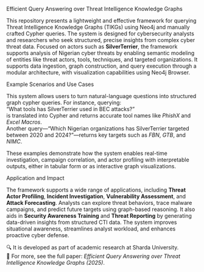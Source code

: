 Efficient Query Answering over Threat Intelligence Knowledge Graphs

This repository presents a lightweight and effective framework for querying Threat Intelligence Knowledge Graphs (TIKGs) using Neo4j and manually crafted Cypher queries. The system is designed for cybersecurity analysts and researchers who seek structured, precise insights from complex cyber threat data. Focused on actors such as **SilverTerrier**, the framework supports analysis of Nigerian cyber threats by enabling semantic modeling of entities like threat actors, tools, techniques, and targeted organizations.
It supports data ingestion, graph construction, and query execution through a modular architecture, with visualization capabilities using Neo4j Browser.


Example Scenarios and Use Cases

This system allows users to turn natural-language questions into structured graph cypher queries. For instance, querying:  
“What tools has SilverTerrier used in BEC attacks?”  
is translated into Cypher and returns accurate tool names like *PhishX* and *Excel Macros*.  
Another query—“Which Nigerian organizations has SilverTerrier targeted between 2020 and 2024?”—returns key targets such as *FBN*, *GTB*, and *NIMC*.

These examples demonstrate how the system enables real-time investigation, campaign correlation, and actor profiling with interpretable outputs, either in tabular form or as interactive graph visualizations.


Application and Impact

The framework supports a wide range of applications, including **Threat Actor Profiling**, **Incident Investigation**, **Vulnerability Assessment**, and **Attack Forecasting**. Analysts can explore threat behaviors, trace malware campaigns, and predict future targets using graph-based reasoning. It also aids in **Security Awareness Training** and **Threat Reporting** by generating data-driven insights from structured CTI data. The system improves situational awareness, streamlines analyst workload, and enhances proactive cyber defense.


🔍 It is developed as part of academic research at Sharda University.  
📄 For more, see the full paper: *Efficient Query Answering over Threat Intelligence Knowledge Graphs (2025)*.
